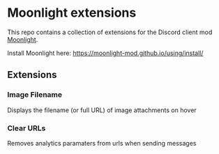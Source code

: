 # Moonlight extensions

This repo contains a collection of extensions for the Discord client mod [Moonlight](https://moonlight-mod.github.io/).

Install Moonlight here: https://moonlight-mod.github.io/using/install/

## Extensions

### Image Filename

Displays the filename (or full URL) of image attachments on hover

### Clear URLs

Removes analytics paramaters from urls when sending messages
